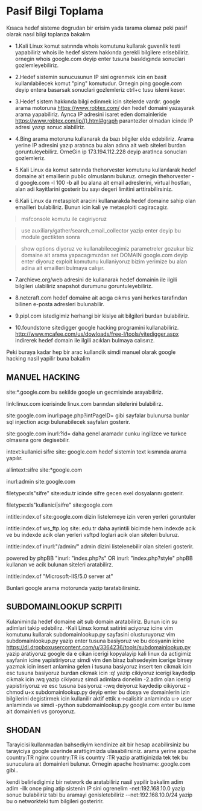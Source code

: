 # Pasif Bilgi Toplama

Kısaca hedef sisteme dogrudan bir erisim yada tarama olamaz peki pasif olarak nasıl bilgi toplarıza bakalım

- 1.Kali Linux komut satırında whois komutunu kullarak guvenlik testi yapabiliriz whois ile hedef sistem hakkında gerekli bilgilere erisebiliriz. ornegin whois google.com deyip enter tusuna basıldıgında sonuclari gozlemleyebiliriz.

- 2.Hedef sistemin sunucusunun IP sini ogrenmek icin en basit kullanılabilecek komut "ping" komutudur. Ornegin ping google.com deyip entera basarsak sonuclari gozlemleriz ctrl+c tusu islemi keser.

- 3.Hedef sistem hakkında bilgi edinmek icin sitelerde vardır. google arama motoruna https://www.robtex.com/ den hedef domaini yazayarak arama yapabiliriz. Ayrıca IP adresini isaret eden domainleride https://www.robtex.com/ip/().html#graph parantezler olmadan icinde IP adresi yazıp sonuc alabiliriz.

- 4.Bing arama motorunu kullanarak da bazı bilgiler elde edebiliriz. Arama yerine IP adresini yazıp aratınca bu alan adına ait web siteleri burdan goruntuleyebilirz. OrneGin ip 173.194.112.228 deyip aratInca sonucları gozlemleriz.

- 5.Kali Linux da komut satırında thehorvester komutunu kullanılarak hedef domaine ait emaillerin public olmuslarını buluruz. ornegin thehorvester -d google.com -l 100 -b all bu alana ait  email adreslerini, virtual hostları, alan adi kayitlarini gosterir bu sayı degeri limitini arttirabilirsiniz.

- 6.Kali Linux da metasploit aracini kullanarakda hedef domaine sahip olan emailleri bulabiliriz. Bunun icin kali ye metasploiti cagiracagiz.

> msfconsole komutu ile cagiriyoruz

> use auxiliary/gather/search_email_collector yazip enter deyip bu module gectikten sonra 

> show options diyoruz ve kullanabilecegimiz parametreler gozukur biz domaine ait arama yapacagımızdan set DOMAIN google.com deyip enter diyoruz exploit komutunu kullaniyoruz bizim yerimize bu alan adina ait emailleri bulmaya calışır.

- 7.archieve.org/web adresini de kullanarak hedef domainin ile ilgili bilgileri ulabiliriz snapshot durumunu goruntuleyebiliriz.

- 8.netcraft.com hedef domaine ait acıga cıkmıs yani herkes tarafından bilinen e-posta adresleri bulunabilir.

- 9.pipl.com istedigimiz herhangi bir kisiye ait bilgileri burdan bulabiliriz.

- 10.foundstone sitedigger google hacking programini kullanabiliriz. http://www.mcafee.com/us/dowloads/free-l/tools/vitedigger.aspx indirerek hedef domain ile ilgili acıkları bulmaya calısırız.


Peki buraya kadar hep bir arac kullandik simdi manuel olarak google hacking nasil yapilir buna bakalim

## MANUEL HACKING

site:*.google.com bu sekilde google un gecmisinde arayabiliriz.

link:linux.com icerisinde linux.com barından sitelerini bulabilirz.

site:google.com inurl:page.php?intPageID= gibi sayfalar bulunursa bunlar sql injection acıgı bulunabilecek sayfaları gosterir.

site:google.com inurl:?id= daha genel aramadır cunku ingilizce ve turkce olmasına gore degisebilir.

intext:kullanici sifre site: google.com hedef sistemin text kısmında arama yapılır.

allintext:sifre site:*google.com

inurl:admin site:google.com

filetype:xls"sifre" site:edu.tr icinde sifre gecen exel dosyalarını gosterir.

filetype:xls"kullanici|sifre" site:google.com

intitle:index.of site:google.com dizin listelemeye izin veren yerleri goruntuler

intitle:index.of ws_ftp.log site:.edu.tr daha ayrintili bicimde hem indexde acik ve bu indexde acik olan yerleri vsftpd loglari acik olan siteleri buluruz.

intitle:index.of inurl:"/admin/" admin dizini listelenebilir olan siteleri gosterir.

powered by phpBB "inurl: "index.php?s" OR inurl: "index.php?style" phpBB kullanan ve acik bulunan siteleri aratabilirz.

intitle:index.of "Microsoft-IIS/5.0 server at"

Bunlari google arama motorunda yazip taratabilirsiniz.

## SUBDOMAINLOOKUP SCRPITI

Kulaniminda hedef domaine ait sub domain aratabiliriz. Bunun icin su adimlari takip edebilirz.
-Kali Linux komut satirini aciyoruz icine vim komutunu kullarak subdomainlookup.py sayfasini olusturuyoruz 
vim subdomainlookup.py yazip enter tusuna basiyoruz ve bu dosyanin icine https://dl.dropboxusercontent.com/u/3364236/tools/subdomainlookup.py yazip aratiyoruz google da e cikan icerigi kopyalayip kali linux da actigimiz sayfanin icine yapistiriyoruz simdi vim den biraz bahsedeyim icerige birsey yazmak icin insert anlamina gelen i tusuna basiyoruz insert ten cikmak icin esc tusuna basiyoruz burdan cikmak icin :q! yazip cikiyoruz icerigi kaydedip cikmak icin :wq yazip cikiyoruz simdi adimlara donelim
-2.adim olan icerigi yapistiriyoruz ve esc tusuna basiyoruz
-:wq deiyoruz kaydedip cikiyoruz
-chmod u+x subdomainlookup.py deyip enter bu dosya ve domainlerin izin bilgilerini degistirmek icin kullanilir aktif ettik x->calisitir anlaminda u-> user anlaminda
ve simdi 
-python subdomainlookup.py google.com enter bu isme ait domainleri vs goroyoruz.

## SHODAN

Tarayicisi kullanmadan bahsediyim kendinize ait bir hesap acabilirsiniz bu tarayiciya google uzerinde arattigimizda ulasabilirsiniz. arama yerine 
apache country:TR
nginx country:TR
iis country :TR  yazip arattiginizda tek tek bu sunuculara ait domainleri bulunur. Ornegin apache hostname:.google.com gibi..

kendi belirledigimiz bir network de aratabiliriz nasil yapilir bakalim adim adim
-ilk once ping atip sistenin IP sini ogrenelim
-net:192.168.10.0 yazip sonuc bulabiliriz tabi bu aramayi genisletebiliriz 
--net:192.168.10.0/24 yazip bu o networkteki tum bilgileri gosteririr.
